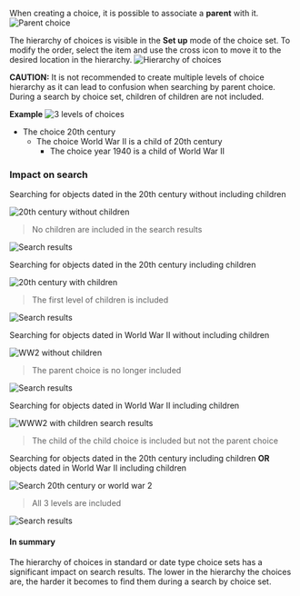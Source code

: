 When creating a choice, it is possible to associate a **parent** with it.
![Parent choice](assets/datation/parentchoice.png)

The hierarchy of choices is visible in the **Set up** mode of the choice set. To modify the order, select the item and use the cross icon to move it to the desired location in the hierarchy.
![Hierarchy of choices](datation/hierarchie.png)

**CAUTION:** It is not recommended to create multiple levels of choice hierarchy as it can lead to confusion when searching by parent choice. During a search by choice set, children of children are not included.

**Example**
![3 levels of choices](assets/datation/3levels.png)

- The choice 20th century
  - The choice World War II is a child of 20th century
    - The choice year 1940 is a child of World War II

### Impact on search

Searching for objects dated in the 20th century without including children

![20th century without children](assets/datation/20thnochildren.png)

> No children are included in the search results

![Search results](assets/datation/20thresults.png)

Searching for objects dated in the 20th century including children

![20th century with children](assets/datation/20thwithchildren.png)

> The first level of children is included

![Search results](assets/datation/20thwithresult.png)

Searching for objects dated in World War II without including children

![WW2 without children](assets/datation/ww2nochildren.png)

> The parent choice is no longer included

![Search results](assets/datation/ww2noresult.png)

Searching for objects dated in World War II including children

![WWW2 with children search results](assets/datation/ww2withresult.png)

> The child of the child choice is included but not the parent choice

Searching for objects dated in the 20th century including children **OR** objects dated in World War II including children

![Search 20th century or world war 2](assets/datation/20thorww2.png)

> All 3 levels are included

![Search results](assets/datation/20thorww2result.png)

#### In summary

The hierarchy of choices in standard or date type choice sets has a significant impact on search results. The lower in the hierarchy the choices are, the harder it becomes to find them during a search by choice set.
